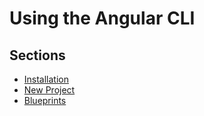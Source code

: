 # Using the Angular CLI

## Sections
* [Installation](installation.md)
* [New Project](new-project.md)
* [Blueprints](blueprints.md)
